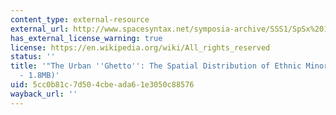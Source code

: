```yaml
---
content_type: external-resource
external_url: http://www.spacesyntax.net/symposia-archive/SSS1/SpSx%201st%20Symposium%2097%20-2003%20pdf/1st%20Symposium%20Vol%20II%20pdf/4%20-%20Urban%20themes/24%20Vaughan%20300.pdf
has_external_license_warning: true
license: https://en.wikipedia.org/wiki/All_rights_reserved
status: ''
title: '"The Urban ''Ghetto'': The Spatial Distribution of Ethnic Minorities." (PDF
  - 1.8MB)'
uid: 5cc0b81c-7d50-4cbe-ada6-1e3050c88576
wayback_url: ''
---
```


